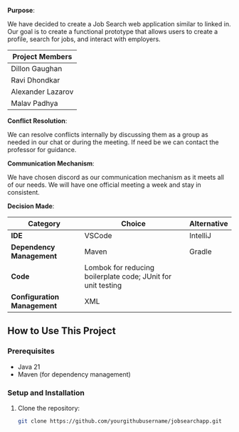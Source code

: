 **Purpose**:

We have decided to create a Job Search web application similar to linked in. Our goal is to
create a functional prototype that allows users to create a profile, search for jobs, and interact
with employers.

| Project Members  |
|------------------|
| Dillon Gaughan   |
| Ravi Dhondkar    |
| Alexander Lazarov|
| Malav Padhya     |

**Conflict Resolution**:

We can resolve conflicts internally by discussing them as a group as needed in our chat or during the meeting. If need be we can contact the professor for guidance.

**Communication Mechanism**:

We have chosen discord as our communication mechanism as it meets all of our needs. We will have one official meeting a week and stay in consistent.

**Decision Made**:

| Category              | Choice       | Alternative  |
|-----------------------|--------------|--------------|
| **IDE**               | VSCode       | IntelliJ     |
| **Dependency Management** | Maven    | Gradle       |
| **Code**              | Lombok for reducing boilerplate code; JUnit for unit testing |
| **Configuration Management** | XML |

## How to Use This Project

### Prerequisites

- Java 21
- Maven (for dependency management)

### Setup and Installation

1. Clone the repository:
   ```bash
   git clone https://github.com/yourgithubusername/jobsearchapp.git
